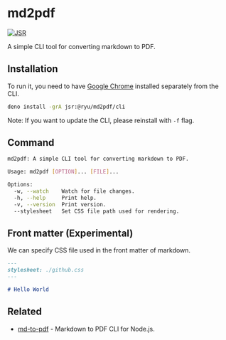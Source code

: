 # md2pdf

[![JSR](https://jsr.io/badges/@ryu/md2pdf)](https://jsr.io/@ryu/md2pdf)

A simple CLI tool for converting markdown to PDF.

## Installation

To run it, you need to have [Google Chrome](https://www.google.com/chrome/) installed separately from the CLI.

```sh
deno install -grA jsr:@ryu/md2pdf/cli
```

Note: If you want to update the CLI, please reinstall with `-f` flag.

## Command

```sh
md2pdf: A simple CLI tool for converting markdown to PDF.

Usage: md2pdf [OPTION]... [FILE]...

Options:
  -w, --watch    Watch for file changes.
  -h, --help     Print help.
  -v, --version  Print version.
  --stylesheet   Set CSS file path used for rendering.
```

## Front matter (Experimental)

We can specify CSS file used in the front matter of markdown.

```md
---
stylesheet: ./github.css
---

# Hello World
```

## Related

- [md-to-pdf](https://github.com/simonhaenisch/md-to-pdf) - Markdown to PDF CLI
  for Node.js.

